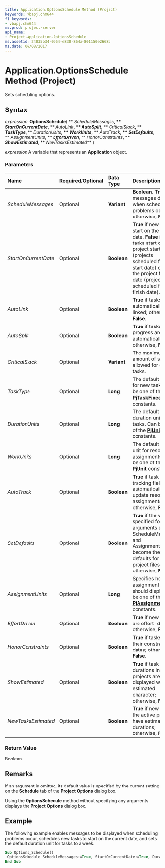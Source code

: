```yaml
---
title: Application.OptionsSchedule Method (Project)
keywords: vbapj.chm644
f1_keywords:
- vbapj.chm644
ms.prod: project-server
api_name:
- Project.Application.OptionsSchedule
ms.assetid: 24035b34-0364-e830-864a-801150e2668d
ms.date: 06/08/2017
---
```



# Application.OptionsSchedule Method (Project)

Sets scheduling options.


## Syntax

 _expression_. **OptionsSchedule**( ** _ScheduleMessages_**, ** _StartOnCurrentDate_**, ** _AutoLink_**, ** _AutoSplit_**, ** _CriticalSlack_**, ** _TaskType_**, ** _DurationUnits_**, ** _WorkUnits_**, ** _AutoTrack_**, ** _SetDefaults_**, ** _AssignmentUnits_**, ** _EffortDriven_**, ** _HonorConstraints_**, ** _ShowEstimated_**, ** _NewTasksEstimated_** )

 _expression_ A variable that represents an **Application** object.


### Parameters



|**Name**|**Required/Optional**|**Data Type**|**Description**|
|:-----|:-----|:-----|:-----|
| _ScheduleMessages_|Optional|**Variant**|**Boolean**. **True** if messages display when scheduling problems occur; otherwise, **False**.|
| _StartOnCurrentDate_|Optional|**Boolean**|**True** if new tasks start on the current date. **False** if new tasks start on the project start date (projects scheduled from the start date) or on the project finish date (projects scheduled from the finish date).|
| _AutoLink_|Optional|**Boolean**|**True** if tasks are automatically linked; otherwise, **False**.|
| _AutoSplit_|Optional|**Boolean**|**True** if tasks in progress are automatically split; otherwise, **False**.|
| _CriticalSlack_|Optional|**Variant**|The maximum amount of slack allowed for critical tasks.|
| _TaskType_|Optional|**Long**|The default type for new tasks. Can be one of the  **[PjTaskFixedType](Project.PjTaskFixedType.md)** constants.|
| _DurationUnits_|Optional|**Long**|The default duration unit for tasks. Can be one of the  **[PjUnit](Project.PjUnit.md)** constants.|
| _WorkUnits_|Optional|**Long**|The default work unit for resource assignments. Can be one of the  **PjUnit** constants.|
| _AutoTrack_|Optional|**Boolean**|**True** if task tracking fields automatically update resource assignments; otherwise, **False**.|
| _SetDefaults_|Optional|**Boolean**|**True** if the values specified for all arguments except ScheduleMessages and AssignmentUnits become the defaults for new project files; otherwise, **False**.|
| _AssignmentUnits_|Optional|**Long**|Specifies how assignment units should display. Can be one of the  **[PjAssignmentUnit](Project.PjAssignmentUnits.md)** constants.|
| _EffortDriven_|Optional|**Boolean**|**True** if new tasks are effort-driven; otherwise, **False**.|
| _HonorConstraints_|Optional|**Boolean**|**True** if tasks honor their constraint dates; otherwise, **False**.|
| _ShowEstimated_|Optional|**Boolean**|**True** if task durations in new projects are displayed with the estimated character; otherwise, **False**.|
| _NewTasksEstimated_|Optional|**Boolean**|**True** if new tasks in the active project have estimated durations; otherwise, **False**.|

### Return Value

Boolean


## Remarks

If an argument is omitted, its default value is specified by the current setting on the  **Schedule** tab of the **Project Options** dialog box.

Using the  **OptionsSchedule** method without specifying any arguments displays the **Project Options** dialog box.


## Example

The following example enables messages to be displayed when scheduling problems occur, schedules new tasks to start on the current date, and sets the default duration unit for tasks to a week.


```vb
Sub Options_Schedule() 
 OptionsSchedule ScheduleMessages:=True, StartOnCurrentDate:=True, DurationUnits:=pjWeek 
End Sub
```


